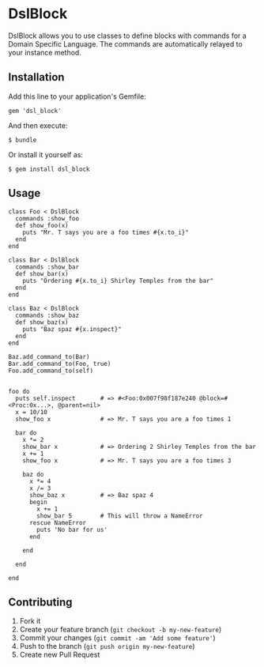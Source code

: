 # DslBlock

DslBlock allows you to use classes to define blocks with commands for a Domain Specific Language. The commands are automatically relayed to your instance method.

## Installation

Add this line to your application's Gemfile:

    gem 'dsl_block'

And then execute:

    $ bundle

Or install it yourself as:

    $ gem install dsl_block

## Usage

    class Foo < DslBlock
      commands :show_foo
      def show_foo(x)
        puts "Mr. T says you are a foo times #{x.to_i}"
      end
    end

    class Bar < DslBlock
      commands :show_bar
      def show_bar(x)
        puts "Ordering #{x.to_i} Shirley Temples from the bar"
      end
    end

    class Baz < DslBlock
      commands :show_baz
      def show_baz(x)
        puts "Baz spaz #{x.inspect}"
      end
    end

    Baz.add_command_to(Bar)
    Bar.add_command_to(Foo, true)
    Foo.add_command_to(self)


    foo do
      puts self.inspect       # => #<Foo:0x007f98f187e240 @block=#<Proc:0x...>, @parent=nil>
      x = 10/10
      show_foo x              # => Mr. T says you are a foo times 1

      bar do
        x *= 2
        show_bar x            # => Ordering 2 Shirley Temples from the bar
        x += 1
        show_foo x            # => Mr. T says you are a foo times 3

        baz do
          x *= 4
          x /= 3
          show_baz x          # => Baz spaz 4
          begin
            x += 1
            show_bar 5        # This will throw a NameError
          rescue NameError
            puts 'No bar for us'
          end

        end

      end

    end


## Contributing

1. Fork it
2. Create your feature branch (`git checkout -b my-new-feature`)
3. Commit your changes (`git commit -am 'Add some feature'`)
4. Push to the branch (`git push origin my-new-feature`)
5. Create new Pull Request
